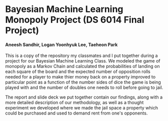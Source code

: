# Bayesian Machine Learning Monopoly Project (DS 6014 Final Project)

#### Aneesh Sandhir, Logan Yoonhyuk Lee, Taeheon Park

This is a copy of the repository my classmates and I put together during a project for our Bayesian Machine Learning Class. We modeled the game of monopoly as a Markov Chain and calculated the probabilities of landing on each square of the board and the expected number of opposition rolls needed for a player to make thier money back on a property improved to particular point as a function of the number sides of dice the game is being played with and the number of doubles one needs to roll before going to jail.

The report and slide deck we put together contain our findings, along with a more detailed description of our methodology, as well as a thought experiment we developed where we made the jail space a property which could be purchased and used to demand rent from one's opponents.   
